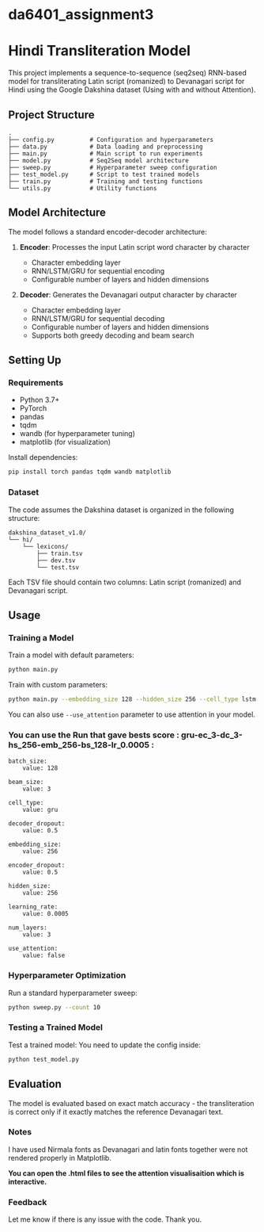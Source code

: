 # da6401_assignment3

# Hindi Transliteration Model

This project implements a sequence-to-sequence (seq2seq) RNN-based model for transliterating Latin script (romanized) to Devanagari script for Hindi using the Google Dakshina dataset (Using with and without Attention).

## Project Structure

```
.
├── config.py          # Configuration and hyperparameters
├── data.py            # Data loading and preprocessing
├── main.py            # Main script to run experiments
├── model.py           # Seq2Seq model architecture
├── sweep.py           # Hyperparameter sweep configuration
├── test_model.py      # Script to test trained models
├── train.py           # Training and testing functions
└── utils.py           # Utility functions
```

## Model Architecture

The model follows a standard encoder-decoder architecture:

1. **Encoder**: Processes the input Latin script word character by character
   - Character embedding layer
   - RNN/LSTM/GRU for sequential encoding
   - Configurable number of layers and hidden dimensions

2. **Decoder**: Generates the Devanagari output character by character
   - Character embedding layer
   - RNN/LSTM/GRU for sequential decoding
   - Configurable number of layers and hidden dimensions
   - Supports both greedy decoding and beam search

## Setting Up

### Requirements

- Python 3.7+
- PyTorch
- pandas
- tqdm
- wandb (for hyperparameter tuning)
- matplotlib (for visualization)

Install dependencies:
```bash
pip install torch pandas tqdm wandb matplotlib
```

### Dataset

The code assumes the Dakshina dataset is organized in the following structure:
```
dakshina_dataset_v1.0/
└── hi/
    └── lexicons/
        ├── train.tsv
        ├── dev.tsv
        └── test.tsv
```

Each TSV file should contain two columns: Latin script (romanized) and Devanagari script.

## Usage

### Training a Model

Train a model with default parameters:
```bash
python main.py
```

Train with custom parameters:
```bash
python main.py --embedding_size 128 --hidden_size 256 --cell_type lstm
```

You can also use `--use_attention` parameter to use attention in your model.

### You can use the Run that gave bests score : gru-ec_3-dc_3-hs_256-emb_256-bs_128-lr_0.0005 :

```
batch_size:
    value: 128

beam_size:
    value: 3

cell_type:
    value: gru

decoder_dropout:
    value: 0.5

embedding_size:
    value: 256

encoder_dropout:
    value: 0.5

hidden_size:
    value: 256

learning_rate:
    value: 0.0005

num_layers:
    value: 3

use_attention:
    value: false
```

### Hyperparameter Optimization

Run a standard hyperparameter sweep:
```bash
python sweep.py --count 10 
```


### Testing a Trained Model

Test a trained model: You need to update the config inside:
```bash
python test_model.py 
```

## Evaluation

The model is evaluated based on exact match accuracy - the transliteration is correct only if it exactly matches the reference Devanagari text.

### Notes

I have used Nirmala fonts as Devanagari and latin fonts together were not rendered properly in Matplotlib.

**You can open the .html files to see the attention visualisaition which is interactive.**


### Feedback

Let me know if there is any issue with the code. Thank you.
